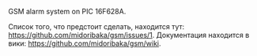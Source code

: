 GSM alarm system on PIC 16F628A.

Список того, что предстоит сделать, находится тут: https://github.com/midoribaka/gsm/issues/1.
Документация находится в вики: https://github.com/midoribaka/gsm/wiki.

